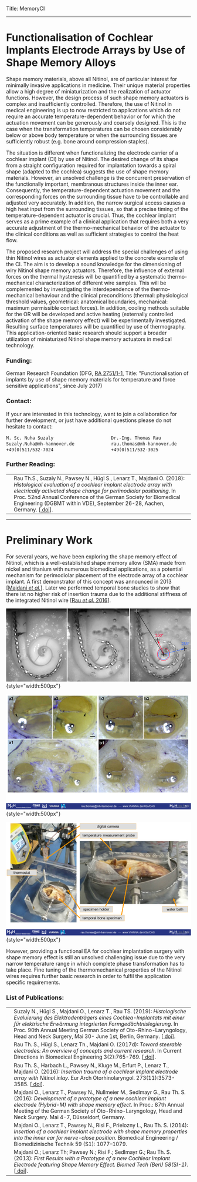 Title: MemoryCI

- - - 

# Functionalisation of Cochlear Implants Electrode Arrays by Use of Shape Memory Alloys

Shape memory materials, above all Nitinol, are of particular interest for minimally invasive applications in medicine. Their unique material properties allow a high degree of miniaturization and the realization of actuator functions. However, the design process of such shape memory actuators is complex and insufficiently controlled. Therefore, the use of Nitinol in medical engineering is up to now restricted to applications which do not require an accurate temperature-dependent behavior or for which the actuation movement can be generously and coarsely designed. This is the case when the transformation temperatures can be chosen considerably below or above body temperature or when the surrounding tissues are sufficiently robust (e.g. bone around compression staples).

The situation is different when functionalizing the electrode carrier of a cochlear implant (CI) by use of Nitinol. The desired change of its shape from a straight configuration required for implantation towards a spiral shape (adapted to the cochlea) suggests the use of shape memory materials. However, an unsolved challenge is the concurrent preservation of the functionally important, membranous structures inside the inner ear. Consequently, the temperature-dependent actuation movement and the corresponding forces on the surrounding tissue have to be controllable and adjusted very accurately. In addition, the narrow surgical access causes a high heat input from the surrounding tissues, so that a precise timing of the temperature-dependent actuator is crucial.  Thus, the cochlear implant serves as a prime example of a clinical application that requires both a very accurate adjustment of the thermo-mechanical behavior of the actuator to the clinical conditions as well as sufficient strategies to control the heat flow.

The proposed research project will address the special challenges of using thin Nitinol wires as actuator elements applied to the concrete example of the CI. The aim is to develop a sound knowledge for the dimensioning of wiry Nitinol shape memory actuators. Therefore, the influence of external forces on the thermal hysteresis will be quantified by a systematic thermo-mechanical characterization of different wire samples. This will be complemented by investigating the interdependence of the thermo-mechanical behaviour and the clinical preconditions (thermal: physiological threshold values, geometrical: anatomical boundaries, mechanical: maximum permissible contact forces). In addition, cooling methods suitable for the OR will be developed and active heating (externally controlled activation of the shape memory effect) will be experimentally investigated. Resulting surface temperatures will be quantified by use of thermography. This application-oriented basic research should support a broader utilization of miniaturized Nitinol shape memory actuators in medical technology.

### Funding:
German Research Foundation (DFG, [RA 2751/1-1](https://gepris.dfg.de/gepris/projekt/316068314), Title: "Functionalisation of implants by use of shape memory materials for temperature and force sensitive applications", since July 2017)

### Contact:
If your are interested in this technology, want to join a collaboration for further development, or just have additional questions please do not hesitate to contact:

    M. Sc. Nuha Suzaly                      Dr.-Ing. Thomas Rau 	
    Suzaly.Nuha@mh-hannover.de              rau.thomas@mh-hannover.de
    +49(0)511/532-7024                      +49(0)511/532-3025

 
### Further Reading:

|  |       |
|-:|:------| 
| [<span class="glyphicon glyphicon-file" aria-hidden="true"></span>](https://www.degruyter.com/downloadpdf/j/cdbme.2018.4.issue-1/cdbme-2018-0036/cdbme-2018-0036.pdf)| Rau Th.S., Suzaly N., Pawsey N., Hügl S., Lenarz T., Majdani O. (2018): _Histological evaluation of a cochlear implant electrode array with electrically activated shape change for perimodiolar positioning_. In Proc. 52nd Annual Conference of the German Society for Biomedical Engineering (DGBMT within VDE), September 26-28, Aachen, Germany. \[[<span class="glyphicon glyphicon-link" aria-hidden="true"></span> doi](https://www.degruyter.com/downloadpdf/j/cdbme.2018.4.issue-1/cdbme-2018-0036/cdbme-2018-0036.pdf)\].|

- - - 

# Preliminary Work

For several years, we have been exploring the shape memory effect of Nitinol, which is a well-established shape memory allow (SMA) made from nickel and titanium with numerous biomedical applications, as a potential mechanism for perimodiolar placement of the electrode array of a cochlear implant. A first demonstrator of this concept was announced in 2013 \[[Majdani _et al._](https://www.degruyter.com/downloadpdf/j/bmte.2013.58.issue-s1-A/bmt-2013-4002/bmt-2013-4002.pdf)\]. Later we performed temporal bone studies to show that there ist no higher risk of insertion trauma due to the additional stiffness of the integrated Nitinol wire \[[Rau _et al._ 2016](../publications/Rau2016_Hybrid-M_InsTrauma_v4_Rev2_v1_clean.pdf)]\. 

![Picture showing Hybrid-M prototype inside artificial cochlear model](memoryci/MemoryCI_Rau2016_HybridM.jpg){style="width:500px"}

![Pictures showing no insertion trauma when using an electrode array equipped with an additional Nitinol wire.](memoryci/MemoryCI_Histo_Rau2016.jpg "Histological evaluation of an electrode array equipped with an additional Nitinol wire"){style="width:500px"}

![Picture showing experimental Setup](memoryci/MemoryCI_Rau2016_Setup.jpg "Setup for temporal bone experiments at simulated body temperature"){style="width:500px"}

However, providing a functional EA for cochlear implantation surgery with shape memory effect is still an unsolved challenging issue due to the very narrow temperature range in which complete phase transformation has to take place. Fine tuning of the thermomechanical properties of the Nitinol wires requires further basic research in order to fulfil the application specific requirements.



### List of Publications:

|  |       |
|-:|:------| 
| | Suzaly N., Hügl S., Majdani O., Lenarz T., Rau TS. (2019): _Histologische Evaluierung des Elektrodenträgers eines Cochlea-Implantats mit einer für elektrische Erwärmung integrierten Formgedächtnislegierung_. In Proc. 90th Annual Meeting German Society of Oto-Rhino-Laryngology, Head and Neck Surgery, Mai 30- June 1st, Berlin, Germany. \[[<span class="glyphicon glyphicon-link" aria-hidden="true"></span> doi](https://www.thieme-connect.de/products/ejournals/abstract/10.1055/s-0039-1686520)\].|
| [<span class="glyphicon glyphicon-file" aria-hidden="true"></span>](https://www.degruyter.com/downloadpdf/j/cdbme.2017.3.issue-2/cdbme-2017-0161/cdbme-2017-0161.pdf) | Rau Th. S., Hügl S., Lenarz Th., Majdani O. (2017d): _Toward steerable electrodes: An overview of concepts and current research_. In Current Directions in Biomedical Engineering  3(2):765-769. \[[<span class="glyphicon glyphicon-link" aria-hidden="true"></span> doi](https://doi.org/10.1515/cdbme-2017-0161)\].|
| [<span class="glyphicon glyphicon-file" aria-hidden="true"></span>](../publications/Rau2016_Hybrid-M_InsTrauma_v4_Rev2_v1_clean.pdf)  | Rau Th. S., Harbach L., Pawsey N., Kluge M., Erfurt P., Lenarz T., Majdani O. (2016): _Insertion trauma of a cochlear implant electrode array with Nitinol inlay._ Eur Arch Otorhinolaryngol. 273(11):3573-3585. \[[<span class="glyphicon glyphicon-link" aria-hidden="true"></span> doi](https://doi.org/10.1007/s00405-016-3955-z)\].|
|   | Majdani O., Lenarz T., Pawsey N., Nullmeier M., Sedlmayr G., Rau Th. S. (2016): _Development of a prototype of a new cochlear implant electrode (Hybrid-M) with shape memory effect_. In Proc.: 87th Annual Meeting of the German Society of Oto-Rhino-Laryngology, Head and Neck Surgery. Mai 4-7, Düsseldorf, Germany.|
|   | Majdani O., Lenarz T., Pawsey N., Risi F., Prielozny L., Rau Th. S. (2014): _Insertion of a cochlear implant electrode with shape memory properties into the inner ear for nerve-close position_. Biomedical Engineering / Biomedizinische Technik 59 (S1): 1077–1079. |
|   | Majdani O.; Lenarz Th; Pawsey N.; Risi F.; Sedlmayr G.; Rau Th. S. (2013): _First Results with a Prototype of a new Cochlear Implant Electrode featuring Shape Memory Effect. Biomed Tech (Berl) 58(SI-1)_. \[[<span class="glyphicon glyphicon-link" aria-hidden="true"></span> doi](https://www.degruyter.com/downloadpdf/j/bmte.2013.58.issue-s1-A/bmt-2013-4002/bmt-2013-4002.pdf)\].| 

